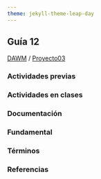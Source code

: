 ```yaml
---
theme: jekyll-theme-leap-day
---
```


## Guía 12

[DAWM](/DAWM/) / [Proyecto03](/DAWM/proyectos/2024/proyecto03)

### Actividades previas

### Actividades en clases

### Documentación

### Fundamental

### Términos

### Referencias
